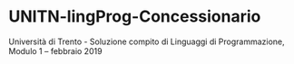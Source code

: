 # UNITN-lingProg-Concessionario
Università di Trento - Soluzione compito di Linguaggi di Programmazione, Modulo 1 – febbraio 2019
